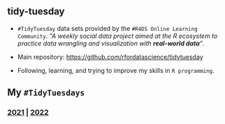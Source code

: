 ## tidy-tuesday

  - `#TidyTuesday` data sets provided by the `#R4DS Online Learning Community`. _"A weekly social data project aimed at the R ecosystem to practice data wrangling and visualization with **real-world data**"_.
  
  - Main repository: https://github.com/rfordatascience/tidytuesday

  - Following, learning, and trying to improve my skills in `R programming`.

## My `#TidyTuesdays`
### [2021](2021) | [2022](2022)